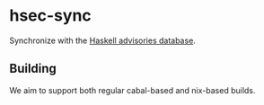 # hsec-sync

Synchronize with the [Haskell advisories database](https://github.com/haskell/security-advisories).

## Building

We aim to support both regular cabal-based and nix-based builds.
